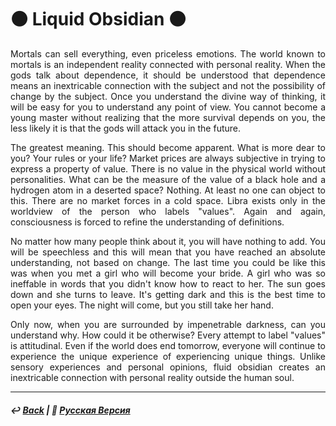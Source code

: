 # ⚫️ Liquid Obsidian ⚫️

<p align="justify">Mortals can sell everything, even priceless emotions. The world known to mortals is an independent reality connected with personal reality. When the gods talk about dependence, it should be understood that dependence means an inextricable connection with the subject and not the possibility of change by the subject. Once you understand the divine way of thinking, it will be easy for you to understand any point of view. You cannot become a young master without realizing that the more survival depends on you, the less likely it is that the gods will attack you in the future.</p>

<p align="justify">The greatest meaning. This should become apparent. What is more dear to you? Your rules or your life? Market prices are always subjective in trying to express a property of value. There is no value in the physical world without personalities. What can be the measure of the value of a black hole and a hydrogen atom in a deserted space? Nothing. At least no one can object to this. There are no market forces in a cold space. Libra exists only in the worldview of the person who labels "values". Again and again, consciousness is forced to refine the understanding of definitions.</p>

<p align="justify"Since you already understand the divine point of view, I think that you have already understood my definition of creation. You can rest assured that the definition will tell you nothing about the change. The concept of change is refuted by the fact that both rules and life are subject to the will of mortals, but change does not make them subjective. If all we can say should change the meaning of what was said, why did “change” become a human word at all? He has no real definition. No matter how much we talk about "changes", we cannot change the prices on the price tags.</p>

<p align="justify">No matter how many people think about it, you will have nothing to add. You will be speechless and this will mean that you have reached an absolute understanding, not based on change. The last time you could be like this was when you met a girl who will become your bride. A girl who was so ineffable in words that you didn't know how to react to her. The sun goes down and she turns to leave. It's getting dark and this is the best time to open your eyes. The night will come, but you still take her hand.</p>

<p align="justify">Only now, when you are surrounded by impenetrable darkness, can you understand why. How could it be otherwise? Every attempt to label "values" is attitudinal. Even if the world does end tomorrow, everyone will continue to experience the unique experience of experiencing unique things. Unlike sensory experiences and personal opinions, fluid obsidian creates an inextricable connection with personal reality outside the human soul.</p>

***

##### ↩️ [Back](index.md) | 🌻 [Русская Версия](obsidian-2.md)

